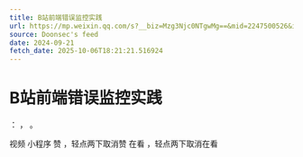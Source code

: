 ```yaml
---
title: B站前端错误监控实践
url: https://mp.weixin.qq.com/s?__biz=Mzg3Njc0NTgwMg==&mid=2247500526&idx=1&sn=3ae7c961a5b664a8255b88d76960d830
source: Doonsec's feed
date: 2024-09-21
fetch_date: 2025-10-06T18:21:21.516924
---
```


# B站前端错误监控实践

：
，
。

视频
小程序
赞
，轻点两下取消赞
在看
，轻点两下取消在看